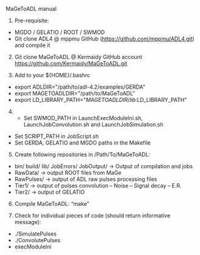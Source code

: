 MaGeToADL manual

1.	Pre-requisite:
- MGDO / GELATIO / ROOT / SWMOD
- Git clone ADL4 @ mppmu GitHub (https://github.com/mppmu/ADL4.git) 
and compile it


2.	Git clone MaGeToADL @ Kermaidy GitHub account
https://github.com/Kermaidy/MaGeToADL.git


3.	Add to your ${HOME}/.bashrc
- export ADLDIR="/path/to/adl-4.2/examples/GERDA"
- export MAGETOADLDIR="/path/to/MaGeToADL"
- export LD_LIBRARY_PATH="${MAGETOADLDIR}/lib:$LD_LIBRARY_PATH" 



4.	- Set SWMOD_PATH in LaunchExecModuleIni.sh, LaunchJobConvolution.sh and LaunchJobSimulation.sh
- Set SCRIPT_PATH in JobScript.sh
- Set GERDA, GELATIO and MGDO paths in the Makefile


5.	Create following repositories in /Path/To/MaGeToADL:
- bin/ build/ lib/ JobErrors/ JobOutput/  -> Output of compilation and jobs
- RawData/ 	 -> output ROOT files from MaGe
- RawPulses/ -> output of ADL raw pulses processing files
- Tier1/		 -> output of pulses convolution – Noise – Signal decay – E.R.
- Tier2/		 -> output of GELATIO 


6.	Compile MaGeToADL: “make”


7.	Check for individual pieces of code (should return informative message):
- ./SimulatePulses
- ./ConvolutePulses
- execModuleIni
